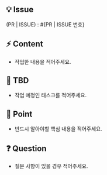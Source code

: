 ## **💡 Issue**

(PR | ISSUE) : #{PR | ISSUE 번호} 

## **⚡ Content**

-   작업한 내용을 적어주세요.

## **📆 TBD**

-   작업 예정인 태스크를 적어주세요.

## **🌟 Point**

-   반드시 알아야할 핵심 내용을 적어주세요.

## ❓ Question

-   질문 사항이 있을 경우 적어주세요.
